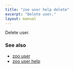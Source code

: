```yaml
---
title: "zoo user help delete"
excerpt: "Delete user."
layout: manual
---
```


Delete user.

### See also

* [zoo user](./zoo_user)
* [zoo user help](./zoo_user_help)